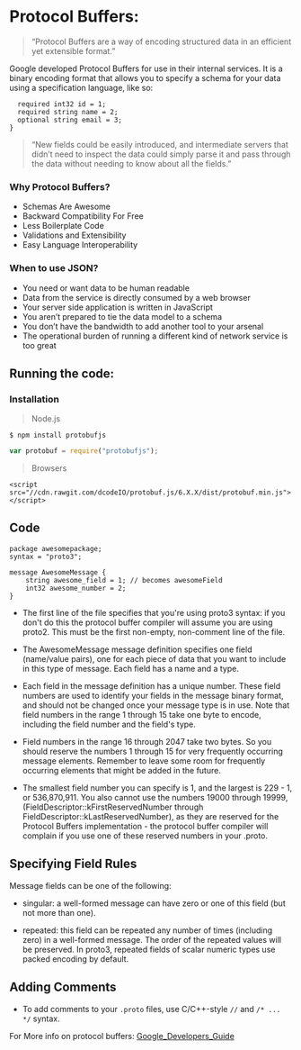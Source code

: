 # Protocol Buffers:

> “Protocol Buffers are a way of encoding structured data in an efficient yet extensible format.”

Google developed Protocol Buffers for use in their internal services. It is a binary encoding format that allows you to specify a schema for your data using a specification language, like so:

```message Person {
  required int32 id = 1;
  required string name = 2;
  optional string email = 3;
}
```
> “New fields could be easily introduced, and intermediate servers that didn’t need to inspect the data could simply parse it and pass through the data without needing to know about all the fields.”

### Why Protocol Buffers?

* Schemas Are Awesome
* Backward Compatibility For Free
* Less Boilerplate Code
* Validations and Extensibility
* Easy Language Interoperability

### When to use JSON?
* You need or want data to be human readable
* Data from the service is directly consumed by a web browser
* Your server side application is written in JavaScript
* You aren’t prepared to tie the data model to a schema
* You don’t have the bandwidth to add another tool to your arsenal
* The operational burden of running a different kind of network service is too great


## Running the code:

### Installation 
> Node.js

``` 
$ npm install protobufjs
```

```js 
var protobuf = require("protobufjs");
```

> Browsers

```<script src="//cdn.rawgit.com/dcodeIO/protobuf.js/6.X.X/dist/protobuf.js"></script>
<script src="//cdn.rawgit.com/dcodeIO/protobuf.js/6.X.X/dist/protobuf.min.js"></script>
```

## Code

``` 
package awesomepackage;
syntax = "proto3";

message AwesomeMessage {
    string awesome_field = 1; // becomes awesomeField
    int32 awesome_number = 2;
}
```
* The first line of the file specifies that you're using proto3 syntax: if you don't do this the protocol buffer compiler will assume you are using proto2. This must be the first non-empty, non-comment line of the file.

* The AwesomeMessage message definition specifies one field (name/value pairs), one for each piece of data that you want to include in this type of message. Each field has a name and a type.

* Each field in the message definition has a unique number. These field numbers are used to identify your fields in the message binary format, and should not be changed once your message type is in use. Note that field numbers in the range 1 through 15 take one byte to encode, including the field number and the field's type. 

* Field numbers in the range 16 through 2047 take two bytes. So you should reserve the numbers 1 through 15 for very frequently occurring message elements. Remember to leave some room for frequently occurring elements that might be added in the future.

* The smallest field number you can specify is 1, and the largest is 229 - 1, or 536,870,911. You also cannot use the numbers 19000 through 19999,(FieldDescriptor::kFirstReservedNumber through FieldDescriptor::kLastReservedNumber), as they are reserved for the Protocol Buffers implementation - the protocol buffer compiler will complain if you use one of these reserved numbers in your .proto.

## Specifying Field Rules

Message fields can be one of the following:

* singular: a well-formed message can have zero or one of this field (but not more than one).

* repeated: this field can be repeated any number of times (including zero) in a well-formed message. The order of the repeated values will be preserved.
In proto3, repeated fields of scalar numeric types use packed encoding by default.

## Adding Comments

* To add comments to your ```.proto``` files, use C/C++-style ```//``` and ```/* ... */``` syntax.




For More info on protocol buffers:
[Google_Developers_Guide](https://developers.google.com/protocol-buffers/docs/proto3)